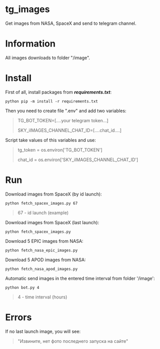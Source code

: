 # tg_images
Get images from NASA, SpaceX and send to telegram channel.

# Information
All images downloads to folder "/image".

# Install
First of all, install packages from **_requirements.txt_**:

```python pip -m install -r requirements.txt```

Then you need to create file ".env" and add two variables:
>TG_BOT_TOKEN=[....your telegram token...]
>
>SKY_iIMAGES_CHANNEL_CHAT_ID=[....chat_id....]

Script take values of this variables and use:

>tg_token = os.environ['TG_BOT_TOKEN']
> 
>chat_id = os.environ['SKY_iIMAGES_CHANNEL_CHAT_ID']



# Run
Download images from SpaceX (by id launch):

```python fetch_spacex_images.py 67```
> 67 - id launch (example)


Download images from SpaceX (last launch):

```python fetch_spacex_images.py```


Download 5 EPIC images from NASA:

```python fetch_nasa_epic_images.py```


Download 5 APOD images from NASA:

```python fetch_nasa_apod_images.py```


Automatic send images in the entered time interval from folder '/image':

```python bot.py 4```
> 4 - time interval (hours)

# Errors
If no last launch image, you will see:

> "Извините, нет фото последнего запуска на сайте"


